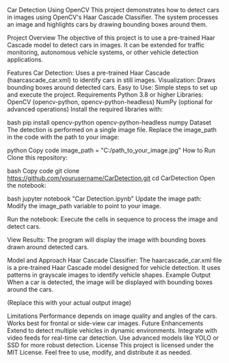 Car Detection Using OpenCV
This project demonstrates how to detect cars in images using OpenCV's Haar Cascade Classifier. The system processes an image and highlights cars by drawing bounding boxes around them.

Project Overview
The objective of this project is to use a pre-trained Haar Cascade model to detect cars in images. It can be extended for traffic monitoring, autonomous vehicle systems, or other vehicle detection applications.

Features
Car Detection: Uses a pre-trained Haar Cascade (haarcascade_car.xml) to identify cars in still images.
Visualization: Draws bounding boxes around detected cars.
Easy to Use: Simple steps to set up and execute the project.
Requirements
Python 3.8 or higher
Libraries:
OpenCV (opencv-python, opencv-python-headless)
NumPy (optional for advanced operations)
Install the required libraries with:

bash
pip install opencv-python opencv-python-headless numpy
Dataset
The detection is performed on a single image file. Replace the image_path in the code with the path to your image:

python
Copy code
image_path = "C:/path_to_your_image.jpg"
How to Run
Clone this repository:

bash
Copy code
git clone https://github.com/yourusername/CarDetection.git
cd CarDetection
Open the notebook:

bash
jupyter notebook "Car Detection.ipynb"
Update the image path: Modify the image_path variable to point to your image.

Run the notebook: Execute the cells in sequence to process the image and detect cars.

View Results: The program will display the image with bounding boxes drawn around detected cars.

Model and Approach
Haar Cascade Classifier: The haarcascade_car.xml file is a pre-trained Haar Cascade model designed for vehicle detection. It uses patterns in grayscale images to identify vehicle shapes.
Example Output
When a car is detected, the image will be displayed with bounding boxes around the cars.

(Replace this with your actual output image)

Limitations
Performance depends on image quality and angles of the cars.
Works best for frontal or side-view car images.
Future Enhancements
Extend to detect multiple vehicles in dynamic environments.
Integrate with video feeds for real-time car detection.
Use advanced models like YOLO or SSD for more robust detection.
License
This project is licensed under the MIT License. Feel free to use, modify, and distribute it as needed.

